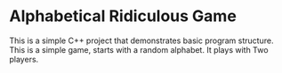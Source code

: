 # Alphabetical Ridiculous Game

This is a simple C++ project that demonstrates basic program structure.
This is a simple game, starts with a random alphabet.
It plays with Two players.
